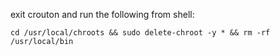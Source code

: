
exit crouton and run the following from shell:

```
cd /usr/local/chroots && sudo delete-chroot -y * && rm -rf /usr/local/bin
```
